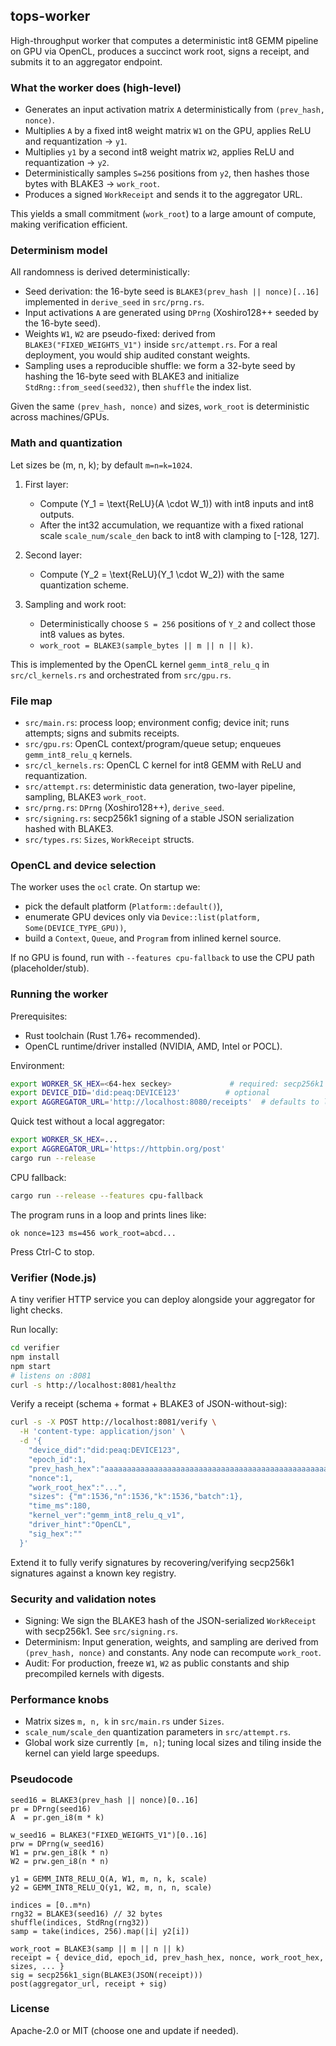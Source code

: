 ## tops-worker

High-throughput worker that computes a deterministic int8 GEMM pipeline on GPU via OpenCL, produces a succinct work root, signs a receipt, and submits it to an aggregator endpoint.

### What the worker does (high-level)

- Generates an input activation matrix `A` deterministically from `(prev_hash, nonce)`.
- Multiplies `A` by a fixed int8 weight matrix `W1` on the GPU, applies ReLU and requantization → `y1`.
- Multiplies `y1` by a second int8 weight matrix `W2`, applies ReLU and requantization → `y2`.
- Deterministically samples `S=256` positions from `y2`, then hashes those bytes with BLAKE3 → `work_root`.
- Produces a signed `WorkReceipt` and sends it to the aggregator URL.

This yields a small commitment (`work_root`) to a large amount of compute, making verification efficient.

### Determinism model

All randomness is derived deterministically:

- Seed derivation: the 16-byte seed is `BLAKE3(prev_hash || nonce)[..16]` implemented in `derive_seed` in `src/prng.rs`.
- Input activations `A` are generated using `DPrng` (Xoshiro128++ seeded by the 16-byte seed).
- Weights `W1`, `W2` are pseudo-fixed: derived from `BLAKE3("FIXED_WEIGHTS_V1")` inside `src/attempt.rs`. For a real deployment, you would ship audited constant weights.
- Sampling uses a reproducible shuffle: we form a 32-byte seed by hashing the 16-byte seed with BLAKE3 and initialize `StdRng::from_seed(seed32)`, then `shuffle` the index list.

Given the same `(prev_hash, nonce)` and sizes, `work_root` is deterministic across machines/GPUs.

### Math and quantization

Let sizes be \(m, n, k\); by default `m=n=k=1024`.

1. First layer:

   - Compute \(Y_1 = \text{ReLU}(A \cdot W_1)\) with int8 inputs and int8 outputs.
   - After the int32 accumulation, we requantize with a fixed rational scale `scale_num/scale_den` back to int8 with clamping to [-128, 127].

2. Second layer:

   - Compute \(Y_2 = \text{ReLU}(Y_1 \cdot W_2)\) with the same quantization scheme.

3. Sampling and work root:
   - Deterministically choose `S = 256` positions of `Y_2` and collect those int8 values as bytes.
   - `work_root = BLAKE3(sample_bytes || m || n || k)`.

This is implemented by the OpenCL kernel `gemm_int8_relu_q` in `src/cl_kernels.rs` and orchestrated from `src/gpu.rs`.

### File map

- `src/main.rs`: process loop; environment config; device init; runs attempts; signs and submits receipts.
- `src/gpu.rs`: OpenCL context/program/queue setup; enqueues `gemm_int8_relu_q` kernels.
- `src/cl_kernels.rs`: OpenCL C kernel for int8 GEMM with ReLU and requantization.
- `src/attempt.rs`: deterministic data generation, two-layer pipeline, sampling, BLAKE3 `work_root`.
- `src/prng.rs`: `DPrng` (Xoshiro128++), `derive_seed`.
- `src/signing.rs`: secp256k1 signing of a stable JSON serialization hashed with BLAKE3.
- `src/types.rs`: `Sizes`, `WorkReceipt` structs.

### OpenCL and device selection

The worker uses the `ocl` crate. On startup we:

- pick the default platform (`Platform::default()`),
- enumerate GPU devices only via `Device::list(platform, Some(DEVICE_TYPE_GPU))`,
- build a `Context`, `Queue`, and `Program` from inlined kernel source.

If no GPU is found, run with `--features cpu-fallback` to use the CPU path (placeholder/stub).

### Running the worker

Prerequisites:

- Rust toolchain (Rust 1.76+ recommended).
- OpenCL runtime/driver installed (NVIDIA, AMD, Intel or POCL).

Environment:

```bash
export WORKER_SK_HEX=<64-hex seckey>             # required: secp256k1 private key
export DEVICE_DID='did:peaq:DEVICE123'          # optional
export AGGREGATOR_URL='http://localhost:8080/receipts'  # defaults to localhost
```

Quick test without a local aggregator:

```bash
export WORKER_SK_HEX=...
export AGGREGATOR_URL='https://httpbin.org/post'
cargo run --release
```

CPU fallback:

```bash
cargo run --release --features cpu-fallback
```

The program runs in a loop and prints lines like:

```
ok nonce=123 ms=456 work_root=abcd...
```

Press Ctrl-C to stop.

### Verifier (Node.js)

A tiny verifier HTTP service you can deploy alongside your aggregator for light checks.

Run locally:

```bash
cd verifier
npm install
npm start
# listens on :8081
curl -s http://localhost:8081/healthz
```

Verify a receipt (schema + format + BLAKE3 of JSON-without-sig):

```bash
curl -s -X POST http://localhost:8081/verify \
  -H 'content-type: application/json' \
  -d '{
    "device_did":"did:peaq:DEVICE123",
    "epoch_id":1,
    "prev_hash_hex":"aaaaaaaaaaaaaaaaaaaaaaaaaaaaaaaaaaaaaaaaaaaaaaaaaaaaaaaaaaaaaaaa",
    "nonce":1,
    "work_root_hex":"...",
    "sizes": {"m":1536,"n":1536,"k":1536,"batch":1},
    "time_ms":180,
    "kernel_ver":"gemm_int8_relu_q_v1",
    "driver_hint":"OpenCL",
    "sig_hex":""
  }'
```

Extend it to fully verify signatures by recovering/verifying secp256k1 signatures against a known key registry.

### Security and validation notes

- Signing: We sign the BLAKE3 hash of the JSON-serialized `WorkReceipt` with secp256k1. See `src/signing.rs`.
- Determinism: Input generation, weights, and sampling are derived from `(prev_hash, nonce)` and constants. Any node can recompute `work_root`.
- Audit: For production, freeze `W1`, `W2` as public constants and ship precompiled kernels with digests.

### Performance knobs

- Matrix sizes `m, n, k` in `src/main.rs` under `Sizes`.
- `scale_num/scale_den` quantization parameters in `src/attempt.rs`.
- Global work size currently `[m, n]`; tuning local sizes and tiling inside the kernel can yield large speedups.

### Pseudocode

```text
seed16 = BLAKE3(prev_hash || nonce)[0..16]
pr = DPrng(seed16)
A  = pr.gen_i8(m * k)

w_seed16 = BLAKE3("FIXED_WEIGHTS_V1")[0..16]
prw = DPrng(w_seed16)
W1 = prw.gen_i8(k * n)
W2 = prw.gen_i8(n * n)

y1 = GEMM_INT8_RELU_Q(A, W1, m, n, k, scale)
y2 = GEMM_INT8_RELU_Q(y1, W2, m, n, n, scale)

indices = [0..m*n)
rng32 = BLAKE3(seed16) // 32 bytes
shuffle(indices, StdRng(rng32))
samp = take(indices, 256).map(|i| y2[i])

work_root = BLAKE3(samp || m || n || k)
receipt = { device_did, epoch_id, prev_hash_hex, nonce, work_root_hex, sizes, ... }
sig = secp256k1_sign(BLAKE3(JSON(receipt)))
post(aggregator_url, receipt + sig)
```

### License

Apache-2.0 or MIT (choose one and update if needed).
